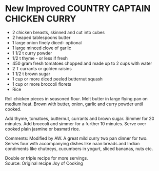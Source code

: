 # New Improved COUNTRY CAPTAIN CHICKEN CURRY

* 2 chicken breasts, skinned and cut into cubes
* 2 heaped tablespoons butter
* 1 large onion finely diced- optional
* 1 large minced clove of garlic 
* 1 1/2 t curry powder
* 1/2 t thyme - or less if fresh
* 450 gram fresh tomatoes chopped and made up to 2 cups with water
* 2 T currants or golden raisins
* 1 1/2 t brown sugar
* 1 cup or more diced peeled butternut squash
* 1 cup or more broccoli florets
* Rice

 Roll chicken pieces in seasoned flour.  Melt butter in large flying pan on medium heat. Brown with butter, onion, garlic and curry powder until cooked.

Add thyme, tomatoes, butternut, currants and brown sugar. Simmer for 20 minutes.  Add broccoli and simmer for a further 10 minutes. Serve over cooked plain jasmine or basmati rice.


Comments: Modified by AW. 
A great mild curry two pan dinner for two. Serves four with accompanying dishes like naan breads and Indian condiments like chutneys, cucumbers in yogurt, sliced bananas, nuts  etc.

Double or triple recipe for more servings.  
Source: Original recipe Joy of Cooking

